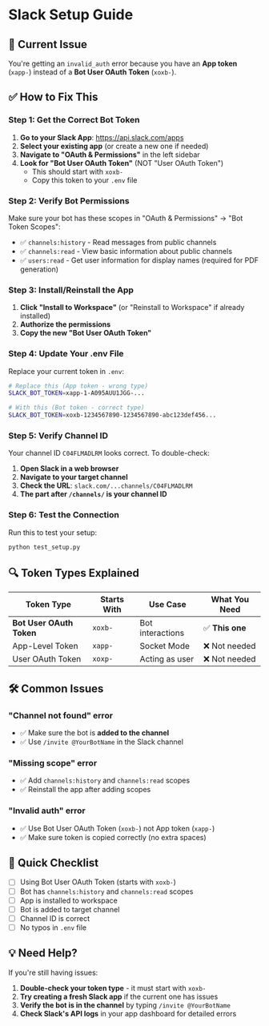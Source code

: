# Slack Setup Guide

## 🚨 Current Issue
You're getting an `invalid_auth` error because you have an **App token** (`xapp-`) instead of a **Bot User OAuth Token** (`xoxb-`).

## ✅ How to Fix This

### Step 1: Get the Correct Bot Token

1. **Go to your Slack App**: https://api.slack.com/apps
2. **Select your existing app** (or create a new one if needed)
3. **Navigate to "OAuth & Permissions"** in the left sidebar
4. **Look for "Bot User OAuth Token"** (NOT "User OAuth Token")
   - This should start with `xoxb-`
   - Copy this token to your `.env` file

### Step 2: Verify Bot Permissions

Make sure your bot has these scopes in "OAuth & Permissions" → "Bot Token Scopes":
- ✅ `channels:history` - Read messages from public channels
- ✅ `channels:read` - View basic information about public channels
- ✅ `users:read` - Get user information for display names (required for PDF generation)

### Step 3: Install/Reinstall the App

1. **Click "Install to Workspace"** (or "Reinstall to Workspace" if already installed)
2. **Authorize the permissions**
3. **Copy the new "Bot User OAuth Token"**

### Step 4: Update Your .env File

Replace your current token in `.env`:
```bash
# Replace this (App token - wrong type)
SLACK_BOT_TOKEN=xapp-1-A095AUU1JGG-...

# With this (Bot token - correct type)
SLACK_BOT_TOKEN=xoxb-1234567890-1234567890-abc123def456...
```

### Step 5: Verify Channel ID

Your channel ID `C04FLMADLRM` looks correct. To double-check:
1. **Open Slack in a web browser**
2. **Navigate to your target channel**
3. **Check the URL**: `slack.com/...channels/C04FLMADLRM`
4. **The part after `/channels/` is your channel ID**

### Step 6: Test the Connection

Run this to test your setup:
```bash
python test_setup.py
```

## 🔍 Token Types Explained

| Token Type | Starts With | Use Case | What You Need |
|------------|-------------|----------|---------------|
| **Bot User OAuth Token** | `xoxb-` | Bot interactions | ✅ **This one** |
| App-Level Token | `xapp-` | Socket Mode | ❌ Not needed |
| User OAuth Token | `xoxp-` | Acting as user | ❌ Not needed |

## 🛠️ Common Issues

### "Channel not found" error
- ✅ Make sure the bot is **added to the channel**
- ✅ Use `/invite @YourBotName` in the Slack channel

### "Missing scope" error
- ✅ Add `channels:history` and `channels:read` scopes
- ✅ Reinstall the app after adding scopes

### "Invalid auth" error
- ✅ Use Bot User OAuth Token (`xoxb-`) not App token (`xapp-`)
- ✅ Make sure token is copied correctly (no extra spaces)

## 🎯 Quick Checklist

- [ ] Using Bot User OAuth Token (starts with `xoxb-`)
- [ ] Bot has `channels:history` and `channels:read` scopes  
- [ ] App is installed to workspace
- [ ] Bot is added to target channel
- [ ] Channel ID is correct
- [ ] No typos in `.env` file

## 💡 Need Help?

If you're still having issues:
1. **Double-check your token type** - it must start with `xoxb-`
2. **Try creating a fresh Slack app** if the current one has issues
3. **Verify the bot is in the channel** by typing `/invite @YourBotName`
4. **Check Slack's API logs** in your app dashboard for detailed errors
